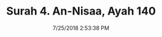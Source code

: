 ---
title       : "Surah 4. An-Nisaa, Ayah 140"
date        : 7/25/2018 2:53:38 PM
draft       : false
type        : "quran"
layout      : "compare"
BookCode    : "CMP"
SurahNumber : "4"
AyahNumber  : "140"
TotalAyah   : "176"
---